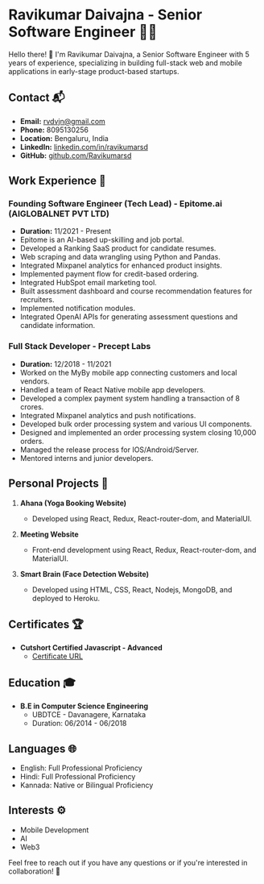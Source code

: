 # Ravikumar Daivajna - Senior Software Engineer 👨‍💻

Hello there! 👋 I'm Ravikumar Daivajna, a Senior Software Engineer with 5 years of experience, specializing in building full-stack web and mobile applications in early-stage product-based startups.

## Contact 📬

- **Email:** rvdvjn@gmail.com
- **Phone:** 8095130256
- **Location:** Bengaluru, India
- **LinkedIn:** [linkedin.com/in/ravikumarsd](https://www.linkedin.com/in/ravikumarsd)
- **GitHub:** [github.com/Ravikumarsd](https://github.com/Ravikumarsd)

## Work Experience 💼

### Founding Software Engineer (Tech Lead) - Epitome.ai (AIGLOBALNET PVT LTD)
- **Duration:** 11/2021 - Present
- Epitome is an AI-based up-skilling and job portal.
- Developed a Ranking SaaS product for candidate resumes.
- Web scraping and data wrangling using Python and Pandas.
- Integrated Mixpanel analytics for enhanced product insights.
- Implemented payment flow for credit-based ordering.
- Integrated HubSpot email marketing tool.
- Built assessment dashboard and course recommendation features for recruiters.
- Implemented notification modules.
- Integrated OpenAI APIs for generating assessment questions and candidate information.

### Full Stack Developer - Precept Labs
- **Duration:** 12/2018 - 11/2021
- Worked on the MyBy mobile app connecting customers and local vendors.
- Handled a team of React Native mobile app developers.
- Developed a complex payment system handling a transaction of 8 crores.
- Integrated Mixpanel analytics and push notifications.
- Developed bulk order processing system and various UI components.
- Designed and implemented an order processing system closing 10,000 orders.
- Managed the release process for IOS/Android/Server.
- Mentored interns and junior developers.

## Personal Projects 🚀

1. **Ahana (Yoga Booking Website)**
   - Developed using React, Redux, React-router-dom, and MaterialUI.

2. **Meeting Website**
   - Front-end development using React, Redux, React-router-dom, and MaterialUI.

3. **Smart Brain (Face Detection Website)**
   - Developed using HTML, CSS, React, Nodejs, MongoDB, and deployed to Heroku.

## Certificates 🏆

- **Cutshort Certified Javascript - Advanced**
  - [Certificate URL](https://cutshort.io/certificate/55940)

## Education 🎓

- **B.E in Computer Science Engineering**
  - UBDTCE - Davanagere, Karnataka
  - Duration: 06/2014 - 06/2018

## Languages 🌐

- English: Full Professional Proficiency
- Hindi: Full Professional Proficiency
- Kannada: Native or Bilingual Proficiency

## Interests ⚙️

- Mobile Development
- AI
- Web3

Feel free to reach out if you have any questions or if you're interested in collaboration! 🚀
